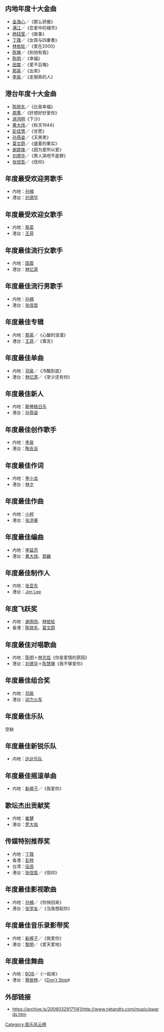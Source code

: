 ## 内地年度十大金曲

  - [金海心](../Page/金海心.md "wikilink")／《那么骄傲》
  - [满江](../Page/满江.md "wikilink")／《恋爱中的城市》
  - [杨钰莹](../Page/杨钰莹.md "wikilink")／《故事》
  - [丁薇](../Page/丁薇.md "wikilink")／《女孩与四重奏》
  - [林依轮](../Page/林依轮.md "wikilink")／《爱在2000》
  - [陈琳](../Page/陈琳.md "wikilink")／《别怕有我》
  - [陈明](../Page/陈明.md "wikilink")／《幸福》
  - [田震](../Page/田震.md "wikilink")／《爱不后悔》
  - [那英](../Page/那英.md "wikilink")／《出卖》
  - [李泉](../Page/李泉.md "wikilink")／《走钢索的人》

## 港台年度十大金曲

  - [陈晓东](../Page/陈晓东.md "wikilink")／《比我幸福》
  - [周蕙](../Page/周蕙.md "wikilink")／《好想好好爱你》
  - [游鸿明](../Page/游鸿明.md "wikilink")《下沙》
  - [黄大炜](../Page/黄大炜.md "wikilink")／《秋天1944》
  - [彭佳慧](../Page/彭佳慧.md "wikilink")／《甘愿》
  - [孙燕姿](../Page/孙燕姿.md "wikilink")／《天黑黑》
  - [莫文蔚](../Page/莫文蔚.md "wikilink")／《盛夏的果实》
  - [谢霆锋](../Page/谢霆锋.md "wikilink")／《因为爱所以爱》
  - [刘德华](../Page/刘德华.md "wikilink")／《男人哭吧不是罪》
  - [张信哲](../Page/张信哲.md "wikilink")／《信仰》

## 年度最受欢迎男歌手

  - 内地：[孙楠](../Page/孙楠.md "wikilink")
  - 港台：[刘德华](../Page/刘德华.md "wikilink")

## 年度最受欢迎女歌手

  - 内地：[那英](../Page/那英.md "wikilink")
  - 港台：[王菲](../Page/王菲.md "wikilink")

## 年度最佳流行女歌手

  - 内地：[田震](../Page/田震.md "wikilink")
  - 港台：[林忆莲](../Page/林忆莲.md "wikilink")

## 年度最佳流行男歌手

  - 内地：[孙楠](../Page/孙楠.md "wikilink")
  - 港台：[张信哲](../Page/张信哲.md "wikilink")

## 年度最佳专辑

  - 内地：[那英](../Page/那英.md "wikilink")／《心酸的浪漫》
  - 港台：[王菲](../Page/王菲.md "wikilink")／《寓言》

## 年度最佳单曲

  - 内地：[羽泉](../Page/羽泉.md "wikilink")／《冷酷到底》
  - 港台：[林忆莲](../Page/林忆莲.md "wikilink")／《至少还有你》

## 年度最佳新人

  - 内地：[斯琴格日乐](../Page/斯琴格日乐.md "wikilink")
  - 港台：[孙燕姿](../Page/孙燕姿.md "wikilink")

## 年度最佳创作歌手

  - 内地：[李泉](../Page/李泉.md "wikilink")
  - 港台：[陶吉吉](../Page/陶吉吉.md "wikilink")

## 年度最佳作词

  - 内地：[李小龙](../Page/李小龙.md "wikilink")
  - 港台：[林夕](../Page/林夕.md "wikilink")

## 年度最佳作曲

  - 内地：[小柯](../Page/小柯.md "wikilink")
  - 港台：[张洪量](../Page/张洪量.md "wikilink")

## 年度最佳编曲

  - 内地：[李延亮](../Page/李延亮.md "wikilink")
  - 港台：[黄大炜](../Page/黄大炜.md "wikilink")、[郭巍](../Page/郭巍.md "wikilink")

## 年度最佳制作人

  - 内地：[张亚东](../Page/张亚东.md "wikilink")
  - 港台：[Jim Lee](../Page/Jim_Lee.md "wikilink")

## 年度飞跃奖

  - 内地：[谢雨欣](../Page/谢雨欣.md "wikilink")、[林依轮](../Page/林依轮.md "wikilink")
  - 香港：[陈晓东](../Page/陈晓东.md "wikilink")、[莫文蔚](../Page/莫文蔚.md "wikilink")

## 年度最佳对唱歌曲

  - 内地：[陈明](../Page/陈明.md "wikilink")＋[林志炫](../Page/林志炫.md "wikilink")《你是爱情的原因》
  - 港台：[刘德华](../Page/刘德华.md "wikilink")＋[陈慧琳](../Page/陈慧琳.md "wikilink")《我不够爱你》

## 年度最佳组合奖

  - 内地：[羽泉](../Page/羽泉.md "wikilink")
  - 港台：[动力火车](../Page/动力火车.md "wikilink")

## 年度最佳乐队

空缺

## 年度最佳新锐乐队

  - 内地：[达达乐队](../Page/达达乐队.md "wikilink")

## 年度最佳摇滚单曲

  - 内地：[新裤子](../Page/新裤子.md "wikilink")／《我爱你》

## 歌坛杰出贡献奖

  - 内地：[崔健](../Page/崔健.md "wikilink")
  - 港台：[罗大佑](../Page/罗大佑.md "wikilink")

## 传媒特别推荐奖

  - 内地：[丁薇](../Page/丁薇.md "wikilink")
  - 香港：[彭羚](../Page/彭羚.md "wikilink")
  - 台湾：[伍佰](../Page/伍佰.md "wikilink")
  - 港台：[张信哲](../Page/张信哲.md "wikilink")／《信仰》

## 年度最佳影视歌曲

  - 内地：[孙楠](../Page/孙楠.md "wikilink")／《你快回来》
  - 港台：[张学友](../Page/张学友.md "wikilink")／《当我想起你》

## 年度最佳音乐录影带奖

  - 内地：[新裤子](../Page/新裤子.md "wikilink")／《我爱你》
  - 港台：[黎明](../Page/黎明.md "wikilink")／《爱天爱地》

## 年度最佳舞曲

  - 内地：[BOB](../Page/BOB.md "wikilink")／《一起来》
  - 港台：[蔡依林](../Page/蔡依林.md "wikilink")／《[Don't
    Stop](../Page/Don't_Stop_\(歌曲\).md "wikilink")》

## 外部链接

  - <https://archive.is/20060329171141/http://www.netandtv.com/music/awards.htm>

[Category:音乐风云榜](https://zh.wikipedia.org/wiki/Category:音乐风云榜 "wikilink")